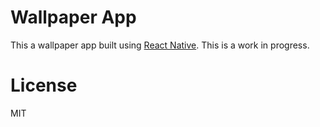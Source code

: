 Wallpaper App
===

This a wallpaper app built using [React Native](https://facebook.github.io/react-native). This is a work in progress. 

# License

MIT
